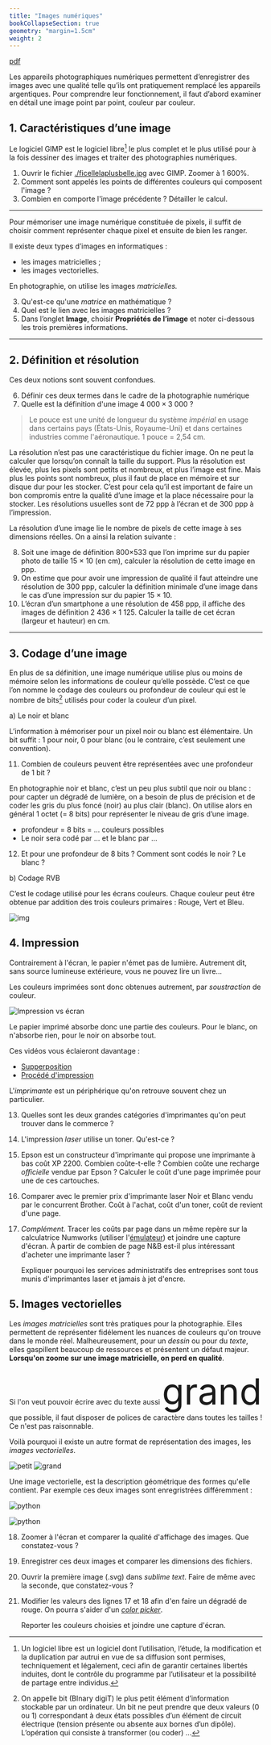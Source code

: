 ```yaml
---
title: "Images numériques"
bookCollapseSection: true
geometry: "margin=1.5cm"
weight: 2
---
```


[pdf](./1_images_numeriques.pdf)

Les appareils photographiques numériques permettent d’enregistrer des images avec une qualité telle qu’ils ont pratiquement remplacé les appareils argentiques. Pour comprendre leur fonctionnement, il faut d’abord examiner en détail une image point par point, couleur par couleur.

## 1. Caractéristiques d’une image

Le logiciel GIMP est le logiciel libre[^1] le plus complet et le plus utilisé pour à la fois dessiner des images et traiter des photographies numériques.

1. Ouvrir le fichier [./ficellelaplusbelle.jpg](ficellelaplusbelle.jpg) avec GIMP. Zoomer à 1 600%.
2. Comment sont appelés les points de différentes couleurs qui composent l'image ?
3. Combien en comporte l'image précédente ? Détailler le calcul.

---

Pour mémoriser une image numérique constituée de pixels, il suffit de choisir comment représenter chaque pixel et ensuite de bien les ranger.

Il existe deux types d’images en informatiques :

- les images matricielles ;
- les images vectorielles.

En photographie, on utilise les images _matricielles._

3. Qu'est-ce qu'une _matrice_ en mathématique ?
4. Quel est le lien avec les images matricielles ?
5. Dans l’onglet **Image**, choisir **Propriétés de l’image** et noter ci-dessous les trois premières informations.

[^1]: Un logiciel libre est un logiciel dont l’utilisation, l’étude, la modification et la duplication par autrui en vue de sa diffusion sont permises, techniquement et légalement, ceci afin de garantir certaines libertés induites, dont le contrôle du programme par l’utilisateur et la possibilité de partage entre individus.

---

## 2. Définition et résolution

Ces deux notions sont souvent confondues.

6. Définir ces deux termes dans le cadre de la photographie numérique
7. Quelle est la définition d'une image $4~000 \times 3~000$ ?

> Le pouce est une unité de longueur du système _impérial_ en usage dans certains pays (États-Unis, Royaume-Uni) et dans certaines industries comme l'aéronautique. 1 pouce = 2,54 cm.

La résolution n’est pas une caractéristique du fichier image. On ne peut la calculer que lorsqu’on connaît la taille du support. Plus la résolution est élevée, plus les pixels sont petits et nombreux, et plus l’image est fine. Mais plus les points sont nombreux, plus il faut de place en mémoire et sur disque dur pour les stocker. C’est pour cela qu’il est important de faire un bon compromis entre la qualité d’une image et la place nécessaire pour la stocker. Les résolutions usuelles sont de 72 ppp à l’écran et de 300 ppp à l’impression.

La résolution d’une image lie le nombre de pixels de cette image à ses dimensions réelles. On a ainsi la relation suivante :

8. Soit une image de définition 800×533 que l’on imprime sur du papier photo de taille 15 × 10 (en cm), calculer la résolution de cette image en ppp.
9. On estime que pour avoir une impression de qualité il faut atteindre une résolution de 300 ppp, calculer la définition minimale d’une image dans le cas d’une impression sur du papier 15 × 10.
10. L’écran d’un smartphone a une résolution de 458 ppp, il affiche des images de définition 2 436 × 1 125. Calculer la taille de cet écran (largeur et hauteur) en cm.

---

## 3. Codage d’une image

En plus de sa définition, une image numérique utilise plus ou moins de mémoire selon les informations de couleur qu’elle possède. C’est ce que l’on nomme le codage des couleurs ou profondeur de couleur qui est le nombre de bits[^2] utilisés pour coder la couleur d’un pixel.

a) Le noir et blanc

L’information à mémoriser pour un pixel noir ou blanc est élémentaire. Un bit suffit : 1 pour noir, 0 pour blanc (ou le contraire, c’est seulement une convention).

11. Combien de couleurs peuvent être représentées avec une profondeur de 1 bit ?

En photographie noir et blanc, c’est un peu plus subtil que noir ou blanc : pour capter un dégradé de lumière, on a besoin de plus de précision et de coder les gris du plus foncé (noir) au plus clair (blanc). On utilise alors en général 1 octet (= 8 bits) pour représenter le niveau de gris d’une image.

- profondeur = 8 bits = ... couleurs possibles
- Le noir sera codé par ... et le blanc par ...

12. Et pour une profondeur de 8 bits ? Comment sont codés le noir ? Le blanc ?

b) Codage RVB

C’est le codage utilisé pour les écrans couleurs. Chaque couleur peut être obtenue par addition des trois couleurs primaires : Rouge, Vert et Bleu.

![img](./img-2024-07-09-10-43.png)

[^2]: On appelle bit (BInary digiT) le plus petit élément d’information stockable par un ordinateur. Un bit ne peut prendre que deux valeurs (0 ou 1) correspondant à deux états possibles d’un élément de circuit électrique (tension présente ou absente aux bornes d’un dipôle). L’opération qui consiste à transformer (ou coder) ...

## 4. Impression

Contrairement à l'écran, le papier n'émet pas de lumière. Autrement dit, sans source lumineuse extérieure, vous ne pouvez lire un livre...

Les couleurs imprimées sont donc obtenues autrement, par _soustraction_ de couleur.

![Impression vs écran](./cmyk-vs-rgb-400x280.jpg)

Le papier imprimé absorbe donc une partie des couleurs. Pour le blanc, on n'absorbe rien, pour le noir on absorbe tout.

Ces vidéos vous éclaieront davantage :

- [Supperposition](https://www.youtube.com/watch?v=nHVIL2ZVQIU)
- [Procédé d'impression](https://www.youtube.com/watch?v=qpCBHM_jLGg)

L'_imprimante_ est un périphérique qu'on retrouve souvent chez un particulier.

13. Quelles sont les deux grandes catégories d'imprimantes qu'on peut trouver dans le commerce ?
14. L'impression _laser_ utilise un toner. Qu'est-ce ?
15. Epson est un constructeur d'imprimante qui propose une imprimante à bas coût XP 2200. Combien coûte-t-elle ? Combien coûte une recharge _officielle_ vendue par Epson ? Calculer le coût d'une page imprimée pour une de ces cartouches.
16. Comparer avec le premier prix d'imprimante laser Noir et Blanc vendu par le concurrent Brother. Coût à l'achat, coût d'un toner, coût de revient d'une page.
17. _Complément._ Tracer les coûts par page dans un même repère sur la calculatrice Numworks (utiliser l'[émulateur](https://www.numworks.com/fr/simulateur/)) et joindre une capture d'écran. À partir de combien de page N&B est-il plus intéressant d'acheter une imprimante laser ?

    Expliquer pourquoi les services administratifs des entreprises sont tous munis d'imprimantes laser et jamais à jet d'encre.

## 5. Images vectorielles

Les _images matricielles_ sont très pratiques pour la photographie. Elles permettent de représenter fidélement les nuances de couleurs qu'on trouve dans le monde réel. Malheureusement, pour un _dessin_ ou pour du _texte_, elles gaspillent beaucoup de ressources et présentent un défaut majeur. **Lorsqu'on zoome sur une image matricielle, on perd en qualité**.

Si l'on veut pouvoir écrire avec du texte aussi
<span style="font-size: 72px;">grand</span> que possible, il faut disposer de polices de caractère dans toutes les tailles ! Ce n'est pas raisonnable.

Voilà pourquoi il existe un autre format de représentation des images, les _images vectorielles_.

![petit](./4.png)
![grand](./5.png)

Une image vectorielle, est la description géométrique des formes qu'elle contient. Par exemple ces deux images sont enregristrées différemment :

![python](python.svg)

![python](python.png)

18. Zoomer à l'écran et comparer la qualité d'affichage des images. Que constatez-vous ?
19. Enregistrer ces deux images et comparer les dimensions des fichiers.
20. Ouvrir la première image (.svg) dans _sublime text_. Faire de même avec la seconde, que constatez-vous ?
21. Modifier les valeurs des lignes 17 et 18 afin d'en faire un dégradé de rouge. On pourra s'aider d'un [_color picker_](https://www.google.com/search?q=color+picker&oq=color+picker&gs_lcrp=EgZjaHJvbWUyDwgAEEUYORiDARixAxiABDIHCAEQABiABDINCAIQABiDARixAxiABDIHCAMQABiABDIHCAQQABiABDIHCAUQABiABDIMCAYQABgUGIcCGIAEMgcIBxAAGIAEMgcICBAAGIAEMgcICRAAGI8C0gEIMTkzMWowajeoAgCwAgA&sourceid=chrome&ie=UTF-8).

    Reporter les couleurs choisies et joindre une capture d'écran.
